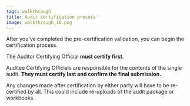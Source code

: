 ```yaml
---
tags: walkthrough
title: Audit certification process
image: walkthrough_16.png
---
```


After you've completed the pre-certification validation, you can begin the certification process.

The Auditor Certifying Official **must certify first**.

Auditee Certifying Officials are responsible for the contents of the single audit. **They must certify last and confirm the final submission.**

Any changes made after certification by either party will have to be re-certified by all. This could include re-uploads of the audit package or workbooks.

